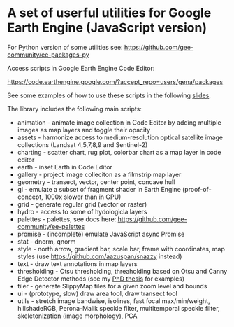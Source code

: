 # A set of userful utilities for Google Earth Engine (JavaScript version)

For Python version of some utilities see: https://github.com/gee-community/ee-packages-py

Access scripts in Google Earth Engine Code Editor:

https://code.earthengine.google.com/?accept_repo=users/gena/packages

See some examples of how to use these scripts in the following [slides](https://docs.google.com/presentation/d/103gfl3gS8rokkrcMJV9qMBnkV7oLLbDf8ygDu6QaIZQ).

The library includes the following main scripts:

* animation - animate image collection in Code Editor by adding multiple images as map layers and toggle their opacity
* assets - harmonize access to medium-resolution optical satellite image collections (Landsat 4,5,7,8,9 and Sentinel-2)
* charting - scatter chart, rug plot, colorbar chart as a map layer in code editor
* earth - inset Earth in Code Editor
* gallery - project image colleciton as a filmstrip map layer
* geometry - transect, vector, center point, concave hull
* gl - emulate a subset of fragment shader in Earth Engine (proof-of-concept, 1000x slower than in GPU)
* grid - generate regular grid (vector or raster)
* hydro - access to some of hydologicla layers
* palettes - palettes, see docs here: https://github.com/gee-community/ee-palettes
* promise - (incomplete) emulate JavaScript async Promise
* stat - dnorm, qnorm
* style - north arrow, gradient bar, scale bar, frame with coordinates, map styles (use https://github.com/aazuspan/snazzy instead)
* text - draw text annotations in map layers
* thresholding - Otsu thresholding, threaholding based on Otsu and Canny Edge Detector methods (see my [PhD thesis](https://repository.tudelft.nl/islandora/object/uuid%3A510bd39f-407d-4bb6-958e-dea363c5e2a8) for examples)
* tiler - generate SlippyMap tiles for a given zoom level and bounds
* ui - (prototype, slow) draw area tool, draw transect tool
* utils - stretch image bandwise, isolines, fast focal max/min/weight, hillshadeRGB, Perona-Malik speckle filter, multitemporal speckle filter, skeletonization (image morphology), PCA
